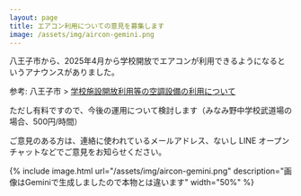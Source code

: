 ```yaml
---
layout: page
title: エアコン利用についての意見を募集します
image: /assets/img/aircon-gemini.png
---
```

八王子市から、2025年4月から学校開放でエアコンが利用できるようになるというアナウンスがありました。

参考: 八王子市 > [学校施設開放利用等の空調設備の利用について](https://www.city.hachioji.tokyo.jp/kurashi/kyoiku/003/006/004a/p034623.html)

ただし有料ですので、今後の運用について検討します（みなみ野中学校武道場の場合、500円/時間）

ご意見のある方は、連絡に使われているメールアドレス、ないし LINE オープンチャットなどでご意見をお知らせください。

{% include image.html url="/assets/img/aircon-gemini.png" description="画像はGeminiで生成しましたので本物とは違います" width="50%" %}
